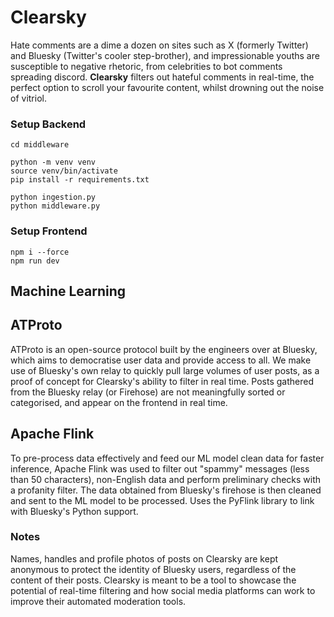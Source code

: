 # Clearsky
Hate comments are a dime a dozen on sites such as X (formerly Twitter) and Bluesky (Twitter's cooler step-brother), and impressionable youths are susceptible to negative rhetoric, from celebrities to bot comments spreading discord. **Clearsky** filters out hateful comments in real-time, the perfect option to scroll your favourite content, whilst drowning out the noise of vitriol.

### Setup Backend
```
cd middleware
```
```
python -m venv venv
source venv/bin/activate
pip install -r requirements.txt
```
```
python ingestion.py
python middleware.py
```

### Setup Frontend
```
npm i --force
npm run dev
```

## Machine Learning


## ATProto
ATProto is an open-source protocol built by the engineers over at Bluesky, which aims to democratise user data and provide access to all. We make use of Bluesky's own relay to quickly pull large volumes of user posts, as a proof of concept for Clearsky's ability to filter in real time. Posts gathered from the Bluesky relay (or Firehose) are not meaningfully sorted or categorised, and appear on the frontend in real time.

## Apache Flink
To pre-process data effectively and feed our ML model clean data for faster inference, Apache Flink was used to filter out "spammy" messages (less than 50 characters), non-English data and perform preliminary checks with a profanity filter. The data obtained from Bluesky's firehose is then cleaned and sent to the ML model to be processed. Uses the PyFlink library to link with Bluesky's Python support.

### Notes
Names, handles and profile photos of posts on Clearsky are kept anonymous to protect the identity of Bluesky users, regardless of the content of their posts. Clearsky is meant to be a tool to showcase the potential of real-time filtering and how social media platforms can work to improve their automated moderation tools.